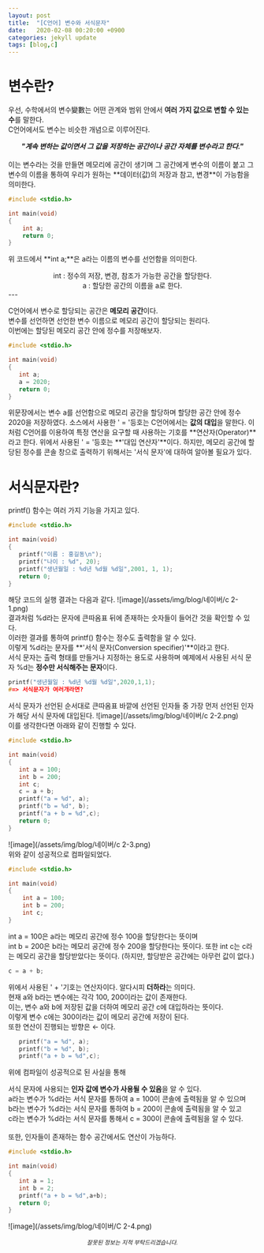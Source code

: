 ```yaml
---
layout: post
title:  "[C언어] 변수와 서식문자"
date:   2020-02-08 00:20:00 +0900
categories: jekyll update
tags: [blog,c]
---
```

# 변수란?
우선, 수학에서의 변수變數는 어떤 관계와 범위 안에서 **여러 가지 값으로 변할 수 있는 수**를 말한다.  
C언어에서도 변수는 비슷한 개념으로 이루어진다.
<center>
<b><i>"계속 변하는 값이면서 그 값을 저장하는 공간이나 공간 자체를 변수라고 한다."</i></b>
</center><br>
이는 변수라는 것을 만들면 메모리에 공간이 생기며 그 공간에게 변수의 이름이 붙고
그 변수의 이름을 통하여 우리가 원하는 **데이터(값)의 저장과 참고, 변경**이 가능함을 의미한다.

```c
#include <stdio.h>

int main(void)
{
    int a;
    return 0;
}
```
위 코드에서 **int a;**은 a라는 이름의 변수를 선언함을 의미한다.
<center>
int : 정수의 저장, 변경, 참조가 가능한 공간을 할당한다.<br>
a : 할당한 공간의 이름을 a로 한다.
</center>
---

C언어에서 변수로 할당되는 공간은 **메모리 공간**이다.  
변수를 선언하면 선언한 변수 이름으로 메모리 공간이 할당되는 원리다.  
이번에는 할당된 메모리 공간 안에 정수를 저장해보자.  
```c
#include <stdio.h>

int main(void)
{
   int a;
   a = 2020;
   return 0;
}
```
위문장에서는 변수 a를 선언함으로 메모리 공간을 할당하며 할당한 공간 안에 정수 2020을 저장하였다.
소스에서 사용한 ' = '등호는 C언어에서는 **값의 대입**을 말한다.
이처럼 C언어를 이용하여 특정 연산을 요구할 때 사용하는 기호를 **연산자(Operator)**라고 한다.
위에서 사용된 ' = '등호는 **'대입 연산자'**이다.
하지만, 메모리 공간에 할당된 정수를 콘솔 창으로 출력하기 위해서는
'서식 문자'에 대하여 알아볼 필요가 있다.

# 서식문자란?
printf() 함수는 여러 가지 기능을 가지고 있다.
```c
#include <stdio.h>

int main(void)
{
   printf("이름 : 홍길동\n");
   printf("나이 : %d", 20);
   printf("생년월일 : %d년 %d월 %d일",2001, 1, 1);
   return 0;
}
```
해당 코드의 실행 결과는 다음과 같다.
![image](/assets/img/blog/네이버/c 2-1.png) <br>
결과처럼 %d라는 문자에 큰따옴표 뒤에 존재하는 숫자들이 들어간 것을 확인할 수 있다.  
이러한 결과를 통하여 printf() 함수는 정수도 출력함을 알 수 있다.  
이렇게 %d라는 문자를 **'서식 문자(Conversion specifier)'**이라고 한다.  
서식 문자는 출력 형태를 만들거나 지정하는 용도로 사용하며
예제에서 사용된 서식 문자 %d는 **정수만 서식해주는 문자**이다.
```c
printf("생년월일 : %d년 %d월 %d일",2020,1,1);
#=> 서식문자가 여러개라면?
```
서식 문자가 선언된 순서대로 큰따옴표 바깥에 선언된 인자들 중 가장 먼저 선언된 인자가
해당 서식 문자에 대입된다.
![image](/assets/img/blog/네이버/c 2-2.png) <br>
이를 생각한다면 아래와 같이 진행할 수 있다.
```c
#include <stdio.h>

int main(void)
{
   int a = 100;
   int b = 200;
   int c;
   c = a + b;
   printf("a = %d", a);
   printf("b = %d", b);
   printf("a + b = %d",c);
   return 0;
}
```
![image](/assets/img/blog/네이버/c 2-3.png) <br>
위와 같이 성공적으로 컴파일되었다.
```c
#include <stdio.h>

int main(void)
{
    int a = 100;
    int b = 200;
    int c;
}
```
int a = 100은 a라는 메모리 공간에 정수 100을 할당한다는 뜻이며  
int b = 200은 b라는 메모리 공간에 정수 200을 할당한다는 뜻이다.
또한 int c는 c라는 메모리 공간을 할당받았다는 뜻이다. (하지만, 할당받은 공간에는 아무런 값이 없다.)
```c
c = a + b;
```
위에서 사용된 ' + '기호는 연산자이다. 알다시피 **더하라**는 의미다.  
현재 a와 b라는 변수에는 각각 100, 200이라는 값이 존재한다.  
이는, 변수 a와 b에 저장된 값을 더하여 메모리 공간 c에 대입하라는 뜻이다.  
이렇게 변수 c에는 300이라는 값이 메모리 공간에 저장이 된다.  
또한 연산이 진행되는 방향은 ← 이다.  
```c
   printf("a = %d", a);
   printf("b = %d", b);
   printf("a + b = %d",c);
```
위에 컴파일이 성공적으로 된 사실을 통해

서식 문자에 사용되는 **인자 값에 변수가 사용될 수 있음**을 알 수 있다.  
a라는 변수가 %d라는 서식 문자를 통하여 a = 100이 콘솔에 출력됨을 알 수 있으며  
b라는 변수가 %d라는 서식 문자를 통하여 b = 200이 콘솔에 출력됨을 알 수 있고  
c라는 변수가 %d라는 서식 문자를 통해서 c = 300이 콘솔에 출력됨을 알 수 있다.  
<br>
또한, 인자들이 존재하는 함수 공간에서도 연산이 가능하다.

```c
#include <stdio.h>

int main(void)
{
   int a = 1;
   int b = 2;
   printf("a + b = %d",a+b);
   return 0;
}
```

![image](/assets/img/blog/네이버/C 2-4.png)

<center><small><i>잘못된 정보는 지적 부탁드리겠습니다.</i></small></center>